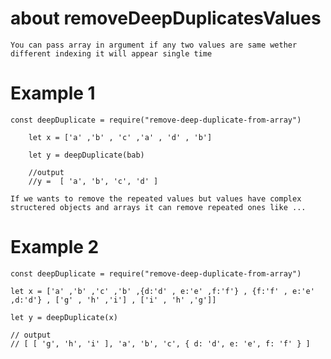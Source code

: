 # about removeDeepDuplicatesValues

`You can pass array in argument if any two values are same wether different indexing it will appear single time`


# Example 1

```
const deepDuplicate = require("remove-deep-duplicate-from-array")

    let x = ['a' ,'b' , 'c' ,'a' , 'd' , 'b']

    let y = deepDuplicate(bab)

    //output
    //y =  [ 'a', 'b', 'c', 'd' ]  

```
`If we wants to remove the repeated values but values have complex structered objects and arrays it can remove repeated ones like ... `
# Example 2
```
const deepDuplicate = require("remove-deep-duplicate-from-array")

let x = ['a' ,'b' ,'c' ,'b' ,{d:'d' , e:'e' ,f:'f'} , {f:'f' , e:'e' ,d:'d'} , ['g' , 'h' ,'i'] , ['i' , 'h' ,'g']]

let y = deepDuplicate(x)

// output
// [ [ 'g', 'h', 'i' ], 'a', 'b', 'c', { d: 'd', e: 'e', f: 'f' } ] 

```